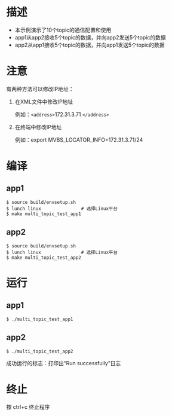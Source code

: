 # 描述

- 本示例演示了10个topic的通信配置和使用
- app1从app2接收5个topic的数据，并向app2发送5个topic的数据
- app2从app1接收5个topic的数据，并向app1发送5个topic的数据

# 注意

有两种方法可以修改IP地址：

1. 在XML文件中修改IP地址

   例如：`<address>`172.31.3.71 `</address>`

2. 在终端中修改IP地址

   例如：export MVBS_LOCATOR_INFO=172.31.3.71/24

# 编译

## app1

```
$ source build/envsetup.sh
$ lunch linux				# 选择Linux平台
$ make multi_topic_test_app1
```

## app2

```
$ source build/envsetup.sh
$ lunch linux				# 选择Linux平台
$ make multi_topic_test_app2
```

# 运行

## app1

```
$ ./multi_topic_test_app1
```

## app2

```
$ ./multi_topic_test_app2
```

成功运行的标志：打印出“Run successfully”日志

# 终止

按 ctrl+c 终止程序
